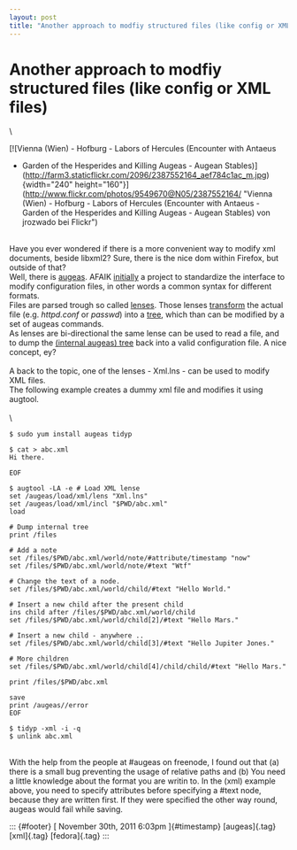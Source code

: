 ```yaml
---
layout: post
title: "Another approach to modfiy structured files (like config or XML files)"
---
```



Another approach to modfiy structured files (like config or XML files)
======================================================================

\

[![Vienna (Wien) - Hofburg - Labors of Hercules (Encounter with Antaeus
- Garden of the Hesperides and Killing Augeas - Augean
Stables)](http://farm3.staticflickr.com/2096/2387552164_aef784c1ac_m.jpg){width="240"
height="160"}](http://www.flickr.com/photos/9549670@N05/2387552164/ "Vienna (Wien) - Hofburg - Labors of Hercules (Encounter with Antaeus - Garden of the Hesperides and Killing Augeas - Augean Stables) von jrozwado bei Flickr")

\
Have you ever wondered if there is a more convenient way to modify xml
documents, beside libxml2? Sure, there is the nice dom within Firefox,
but outside of that?\
Well, there is [augeas](http://augeas.net/). AFAIK
[initially](http://augeas.net/tour.html) a project to standardize the
interface to modify configuration files, in other words a common syntax
for different formats.\
Files are parsed trough so called
[lenses](http://augeas.net/docs/lenses.html). Those lenses
[transform](http://augeas.net/docs/builtins.html) the actual file (e.g.
*httpd.conf* or *passwd*) into a
[tree](http://augeas.net/docs/tree.html), which than can be modified by
a set of augeas commands.\
As lenses are bi-directional the same lense can be used to read a file,
and to dump the [(internal augeas)
tree](http://augeas.net/docs/tree.html) back into a valid configuration
file. A nice concept, ey?\
\
A back to the topic, one of the lenses - Xml.lns - can be used to modify
XML files.\
The following example creates a dummy xml file and modifies it using
augtool.\
\
\

    $ sudo yum install augeas tidyp

    $ cat > abc.xml 
    Hi there.

    EOF

    $ augtool -LA -e # Load XML lense
    set /augeas/load/xml/lens "Xml.lns"
    set /augeas/load/xml/incl "$PWD/abc.xml"
    load

    # Dump internal tree
    print /files

    # Add a note
    set /files/$PWD/abc.xml/world/note/#attribute/timestamp "now"
    set /files/$PWD/abc.xml/world/note/#text "Wtf"

    # Change the text of a node.
    set /files/$PWD/abc.xml/world/child/#text "Hello World."

    # Insert a new child after the present child
    ins child after /files/$PWD/abc.xml/world/child
    set /files/$PWD/abc.xml/world/child[2]/#text "Hello Mars."

    # Insert a new child - anywhere ..
    set /files/$PWD/abc.xml/world/child[3]/#text "Hello Jupiter Jones."

    # More children
    set /files/$PWD/abc.xml/world/child[4]/child/child/#text "Hello Mars."

    print /files/$PWD/abc.xml

    save
    print /augeas//error
    EOF

    $ tidyp -xml -i -q 
    $ unlink abc.xml

\
With the help from the people at \#augeas on freenode, I found out that
(a) there is a small bug preventing the usage of relative paths and (b)
You need a little knowledge about the format you are writin to. In the
(xml) example above, you need to specify attributes before specifying a
\#text node, because they are written first. If they were specified the
other way round, augeas would fail while saving.

::: {#footer}
[ November 30th, 2011 6:03pm ]{#timestamp} [augeas]{.tag} [xml]{.tag}
[fedora]{.tag}
:::
